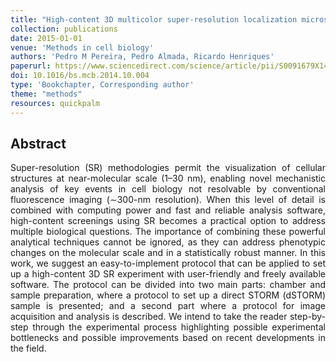 ```yaml
---
title: "High-content 3D multicolor super-resolution localization microscopy"
collection: publications
date: 2015-01-01
venue: 'Methods in cell biology'
authors: 'Pedro M Pereira, Pedro Almada, Ricardo Henriques'
paperurl: https://www.sciencedirect.com/science/article/pii/S0091679X14000053
doi: 10.1016/bs.mcb.2014.10.004
type: 'Bookchapter, Corresponding author'
theme: "methods"
resources: quickpalm
---
```


<h2> Abstract </h2>
<p align= "justify">
Super-resolution (SR) methodologies permit the visualization of cellular structures at near-molecular scale (1–30 nm), enabling novel mechanistic analysis of key events in cell biology not resolvable by conventional fluorescence imaging (∼300-nm resolution). When this level of detail is combined with computing power and fast and reliable analysis software, high-content screenings using SR becomes a practical option to address multiple biological questions. The importance of combining these powerful analytical techniques cannot be ignored, as they can address phenotypic changes on the molecular scale and in a statistically robust manner. In this work, we suggest an easy-to-implement protocol that can be applied to set up a high-content 3D SR experiment with user-friendly and freely available software. The protocol can be divided into two main parts: chamber and sample preparation, where a protocol to set up a direct STORM (dSTORM) sample is presented; and a second part where a protocol for image acquisition and analysis is described. We intend to take the reader step-by-step through the experimental process highlighting possible experimental bottlenecks and possible improvements based on recent developments in the field.
